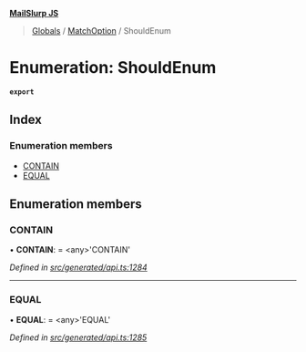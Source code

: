 **[MailSlurp JS](../README.md)**

> [Globals](../README.md) / [MatchOption](../modules/matchoption.md) / ShouldEnum

# Enumeration: ShouldEnum

**`export`** 

## Index

### Enumeration members

* [CONTAIN](matchoption.shouldenum.md#contain)
* [EQUAL](matchoption.shouldenum.md#equal)

## Enumeration members

### CONTAIN

•  **CONTAIN**:  = \<any>'CONTAIN'

*Defined in [src/generated/api.ts:1284](https://github.com/mailslurp/mailslurp-client/blob/f5ab9d3/src/generated/api.ts#L1284)*

___

### EQUAL

•  **EQUAL**:  = \<any>'EQUAL'

*Defined in [src/generated/api.ts:1285](https://github.com/mailslurp/mailslurp-client/blob/f5ab9d3/src/generated/api.ts#L1285)*

